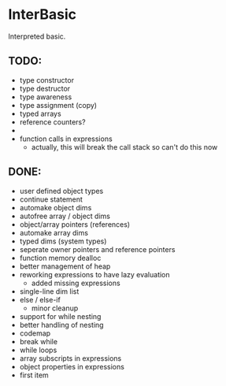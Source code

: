 InterBasic
==========

Interpreted basic.



TODO:
-----
- type constructor
- type destructor
- type awareness
- type assignment (copy)
- typed arrays
- reference counters?
-
- function calls in expressions 
	- actually, this will break the call stack so can't do this now

DONE:
-----
- user defined object types
- continue statement
- automake object dims
- autofree array / object dims
- object/array pointers (references)
- automake array dims
- typed dims (system types)
- seperate owner pointers and reference pointers
- function memory dealloc
- better management of heap
- reworking expressions to have lazy evaluation
	- added missing expressions
- single-line dim list
- else / else-if
	- minor cleanup
- support for while nesting
- better handling of nesting
- codemap
- break while
- while loops
- array subscripts in expressions
- object properties in expressions
- first item
